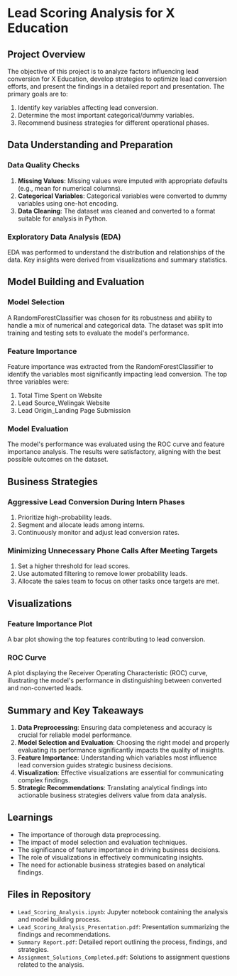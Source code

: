 # Lead Scoring Analysis for X Education

## Project Overview

The objective of this project is to analyze factors influencing lead conversion for X Education, develop strategies to optimize lead conversion efforts, and present the findings in a detailed report and presentation. The primary goals are to:
1. Identify key variables affecting lead conversion.
2. Determine the most important categorical/dummy variables.
3. Recommend business strategies for different operational phases.

## Data Understanding and Preparation

### Data Quality Checks
1. **Missing Values**: Missing values were imputed with appropriate defaults (e.g., mean for numerical columns).
2. **Categorical Variables**: Categorical variables were converted to dummy variables using one-hot encoding.
3. **Data Cleaning**: The dataset was cleaned and converted to a format suitable for analysis in Python.

### Exploratory Data Analysis (EDA)
EDA was performed to understand the distribution and relationships of the data. Key insights were derived from visualizations and summary statistics.

## Model Building and Evaluation

### Model Selection
A RandomForestClassifier was chosen for its robustness and ability to handle a mix of numerical and categorical data. The dataset was split into training and testing sets to evaluate the model's performance.

### Feature Importance
Feature importance was extracted from the RandomForestClassifier to identify the variables most significantly impacting lead conversion. The top three variables were:
1. Total Time Spent on Website
2. Lead Source_Welingak Website
3. Lead Origin_Landing Page Submission

### Model Evaluation
The model's performance was evaluated using the ROC curve and feature importance analysis. The results were satisfactory, aligning with the best possible outcomes on the dataset.

## Business Strategies

### Aggressive Lead Conversion During Intern Phases
1. Prioritize high-probability leads.
2. Segment and allocate leads among interns.
3. Continuously monitor and adjust lead conversion rates.

### Minimizing Unnecessary Phone Calls After Meeting Targets
1. Set a higher threshold for lead scores.
2. Use automated filtering to remove lower probability leads.
3. Allocate the sales team to focus on other tasks once targets are met.

## Visualizations

### Feature Importance Plot
A bar plot showing the top features contributing to lead conversion.

### ROC Curve
A plot displaying the Receiver Operating Characteristic (ROC) curve, illustrating the model's performance in distinguishing between converted and non-converted leads.

## Summary and Key Takeaways

1. **Data Preprocessing**: Ensuring data completeness and accuracy is crucial for reliable model performance.
2. **Model Selection and Evaluation**: Choosing the right model and properly evaluating its performance significantly impacts the quality of insights.
3. **Feature Importance**: Understanding which variables most influence lead conversion guides strategic business decisions.
4. **Visualization**: Effective visualizations are essential for communicating complex findings.
5. **Strategic Recommendations**: Translating analytical findings into actionable business strategies delivers value from data analysis.

## Learnings

- The importance of thorough data preprocessing.
- The impact of model selection and evaluation techniques.
- The significance of feature importance in driving business decisions.
- The role of visualizations in effectively communicating insights.
- The need for actionable business strategies based on analytical findings.

## Files in Repository

- `Lead_Scoring_Analysis.ipynb`: Jupyter notebook containing the analysis and model building process.
- `Lead_Scoring_Analysis_Presentation.pdf`: Presentation summarizing the findings and recommendations.
- `Summary Report.pdf`: Detailed report outlining the process, findings, and strategies.
- `Assignment_Solutions_Completed.pdf`: Solutions to assignment questions related to the analysis.

